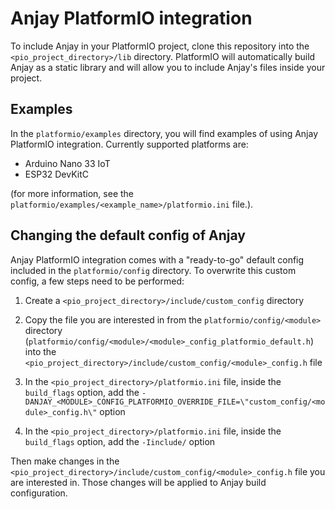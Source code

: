 # Anjay PlatformIO integration

To include Anjay in your PlatformIO project, clone this repository into the
`<pio_project_directory>/lib` directory. PlatformIO will automatically build
Anjay as a static library and will allow you to include Anjay's files inside
your project.

## Examples

In the `platformio/examples` directory, you will find examples of using Anjay
PlatformIO integration. Currently supported platforms are:

* Arduino Nano 33 IoT
* ESP32 DevKitC

(for more information, see the
`platformio/examples/<example_name>/platformio.ini` file.).

## Changing the default config of Anjay

Anjay PlatformIO integration comes with a "ready-to-go" default config
included in the `platformio/config` directory. To overwrite this custom config,
a few steps need to be performed:

1. Create a `<pio_project_directory>/include/custom_config` directory

1. Copy the file you are interested in from the `platformio/config/<module>`
directory (`platformio/config/<module>/<module>_config_platformio_default.h`)
into the `<pio_project_directory>/include/custom_config/<module>_config.h` file

1. In the `<pio_project_directory>/platformio.ini` file, inside the
`build_flags` option, add the
`-DANJAY_<MODULE>_CONFIG_PLATFORMIO_OVERRIDE_FILE=\"custom_config/<module>_config.h\"`
option

1. In the `<pio_project_directory>/platformio.ini` file, inside the
`build_flags` option, add the `-Iinclude/` option

Then make changes in the
`<pio_project_directory>/include/custom_config/<module>_config.h` file you are
interested in. Those changes will be applied to Anjay build configuration.
